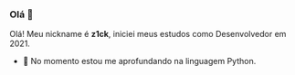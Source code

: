 ### Olá 👋

Olá! Meu nickname é **z1ck**, iniciei meus estudos como Desenvolvedor em 2021.

- 🔭 No momento estou me aprofundando na linguagem Python.
